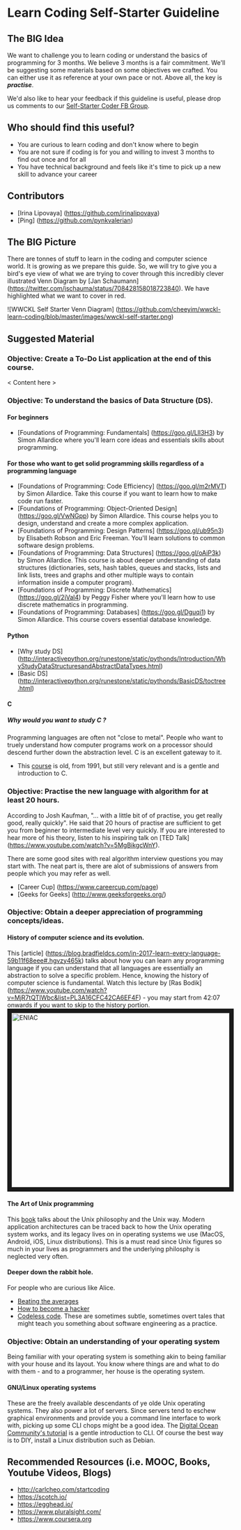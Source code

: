 # Learn Coding Self-Starter Guideline

## The BIG Idea
We want to challenge you to learn coding or understand the basics of programming for 3 months. We believe 3 months is a fair commitment. We'll be suggesting some materials based on some objectives we crafted. You can either use it as reference at your own pace or not. Above all, the key is _**practise**_.

We'd also like to hear your feedback if this guideline is useful, please drop us comments to our [Self-Starter Coder FB Group](https://www.facebook.com/groups/1243772295717833/).

## Who should find this useful?
-  You are curious to learn coding and don't know where to begin
-  You are not sure if coding is for you and willing to invest 3 months to find out once and for all
-  You have technical background and feels like it's time to pick up a new skill to advance your career

## Contributors
- [Irina Lipovaya] (https://github.com/irinalipovaya)
- [Ping] (https://github.com/pynkvalerian) 

## The BIG Picture
There are tonnes of stuff to learn in the coding and computer science world. It is growing as we prepare this guide. So, we will try to give you a bird's eye view of what we are trying to cover through this incredibly clever illustrated Venn Diagram by [Jan Schaumann] (https://twitter.com/jschauma/status/708428158018723840). We have highlighted what we want to cover in red.

![WWCKL Self Starter Venn Diagram] (https://github.com/cheeyim/wwckl-learn-coding/blob/master/images/wwckl-self-starter.png)

## Suggested Material
### Objective: Create a To-Do List application at the end of this course.
< Content here >

### Objective: To understand the basics of Data Structure (DS).
#### For beginners
- [Foundations of Programming: Fundamentals] (https://goo.gl/Lll3H3) by Simon Allardice where you'll learn core ideas and essentials skills about programming. 

#### For those who want to get solid programming skills regardless of a programming language
- [Foundations of Programming: Code Efficiency] (https://goo.gl/m2rMVT) by Simon Allardice. Take this course if you want to learn how to make code run faster.
- [Foundations of Programming: Object-Oriented Design] (https://goo.gl/VwNGpp) by Simon Allardice. This course helps you to design, understand and create a more complex application.
- [Foundations of Programming: Design Patterns] (https://goo.gl/ub95n3) by Elisabeth Robson and Eric Freeman. You'll learn solutions to common software design problems.
- [Foundations of Programming: Data Structures] (https://goo.gl/oAiP3k) by Simon Allardice. This course is about deeper understanding of data structures (dictionaries, sets, hash tables, queues and stacks, lists and link lists, trees and graphs and other multiple ways to contain information inside a computer program).
- [Foundations of Programming: Discrete Mathematics] (https://goo.gl/2jVal4) by Peggy Fisher where you'll learn how to use discrete mathematics in programming. 
- [Foundations of Programming: Databases] (https://goo.gl/Dguqi1) by Simon Allardice. This course covers essential database knowledge.

#### Python
-  [Why study DS] (http://interactivepython.org/runestone/static/pythonds/Introduction/WhyStudyDataStructuresandAbstractDataTypes.html)
-  [Basic DS] (http://interactivepython.org/runestone/static/pythonds/BasicDS/toctree.html)

#### C
##### Why would you want to study C ?
Programming languages are often not "close to metal". People who want to truely understand how computer programs work on a processor should descend further down the abstraction level. C is an excellent gateway to it.
- This [course](http://publications.gbdirect.co.uk/c_book/) is old, from 1991, but still very relevant and is a gentle and  introduction to C.

### Objective: Practise the new language with algorithm for at least 20 hours.
According to Josh Kaufman, "... with a little bit of of practise, you get really good, really quickly". He said that 20 hours of practise are sufficient to get you from beginner to intermediate level very quickly. If you are interested to hear more of his theory, listen to his inspiring talk on [TED Talk] (https://www.youtube.com/watch?v=5MgBikgcWnY). 

There are some good sites with real algorithm interview questions you may start with. The neat part is, there are alot of submissions of answers from people which you may refer as well.
-  [Career Cup] (https://www.careercup.com/page)
-  [Geeks for Geeks] (http://www.geeksforgeeks.org/)

### Objective: Obtain a deeper appreciation of programming concepts/ideas.
#### History of computer science and its evolution. 
This [article] (https://blog.bradfieldcs.com/in-2017-learn-every-language-59b11f68eee#.hgvzy465k) talks about how you can learn any programming language if you can understand that all languages are essentially an abstraction to solve a specific problem. Hence, knowing the history of computer science is fundamental. Watch this lecture by [Ras Bodik] (https://www.youtube.com/watch?v=MjR7tQTIWbc&list=PL3A16CFC42CA6EF4F) - you may start from 42:07 onwards if you want to skip to the history portion.
<a href="https://www.youtube.com/watch?v=MjR7tQTIWbc&list=PL3A16CFC42CA6EF4F
" target="_blank"><img src="http://images.slideplayer.com/26/8800060/slides/slide_7.jpg" 
alt="ENIAC" width="500" height="400" border="10" /></a>
#### The Art of Unix programming
This [book](http://www.faqs.org/docs/artu/index.html) talks about the Unix philosophy and the Unix way. Modern application architectures can be traced back to how the Unix operating system works, and its legacy lives on in operating systems we use (MacOS, Android, iOS, Linux distributions). This is a must read since Unix figures so much in your lives as programmers and the underlying philosphy is neglected very often.
#### Deeper down the rabbit hole.
For people who are curious like Alice.
- [Beating the averages](http://paulgraham.com/avg.html)
- [How to become a hacker](http://www.catb.org/esr/faqs/hacker-howto.html)
- [Codeless code](http://thecodelesscode.com/contents). These are sometimes subtle, sometimes overt tales that might teach you something about software engineering as a practice.

### Objective: Obtain an understanding of your operating system

Being familiar with your operating system is something akin to being familiar with your house and its layout. You know where things are and what to do with them - and to a programmer, her house is the operating system.

#### GNU/Linux operating systems
These are the freely available descendants of ye olde Unix operating systems. They also power a lot of servers. Since servers tend to eschew graphical environments and provide you a command line interface to work with, picking up some CLI chops might be a good idea. The [Digital Ocean Community's tutorial](https://www.digitalocean.com/community/tutorials/an-introduction-to-linux-basics) is a gentle introduction to CLI. Of course the best way is to DIY, install a Linux distribution such as Debian.

## Recommended Resources (i.e. MOOC, Books, Youtube Videos, Blogs)
-  http://carlcheo.com/startcoding
-  https://scotch.io/
-  https://egghead.io/
-  https://www.pluralsight.com/
-  https://www.coursera.org

